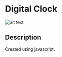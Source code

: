# Digital Clock
![alt text](http://sethjfreeman.xyz/git-hub-repo-images/digital-clock.jpg)

## Description

Created using javascript.
